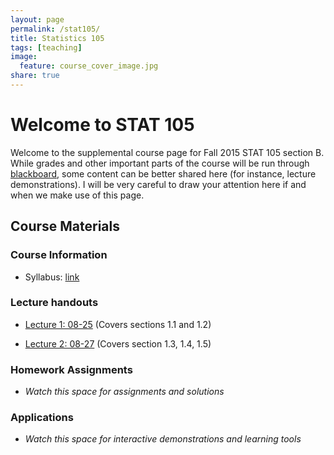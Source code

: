 ```yaml
---
layout: page
permalink: /stat105/
title: Statistics 105
tags: [teaching]
image:
  feature: course_cover_image.jpg
share: true
---
```


# Welcome to STAT 105

Welcome to the supplemental course page for Fall 2015 STAT 105 section B.
While grades and other important parts of the course will be run through [blackboard](https://bb.its.iastate.edu/), some content can be better shared here (for instance, lecture demonstrations).
I will be very careful to draw your attention here if and when we make use of this page.

## Course Materials

### Course Information

-  Syllabus: [link](./syllabus_stat105_F15.pdf)
<object data="./syllabus_stat105_F15.pdf" type="application/pdf" width="100%" height="100%">

### Lecture handouts



-  [Lecture 1: 08-25](./lectures/lecture1.html) (Covers sections 1.1 and 1.2)

-  [Lecture 2: 08-27](./lectures/lecture2.html) (Covers section 1.3, 1.4, 1.5)

### Homework Assignments

-  *Watch this space for assignments and solutions*

### Applications

-  *Watch this space for interactive demonstrations and learning tools*
